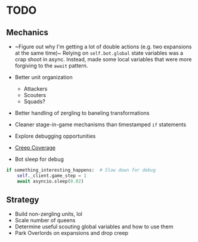 # TODO

## Mechanics

- ~Figure out why I'm getting a lot of double actions (e.g. two expansions at the same time)~  Relying on `self.bot.global` state variables was a crap shoot in async. Instead, made some local variables that were more forgiving to the `await` pattern.
- Better unit organization

   - Attackers
   - Scouters
   - Squads?

- Better handling of zergling to baneling transformations

- Cleaner stage-in-game mechanisms than timestamped `if` statements
- Explore debugging opportunities
- [Creep Coverage](https://github.com/BurnySc2/burny-bots-python-sc2/blob/master/CreepyBot/CreepyBot.py#L755-L775)
- Bot sleep for debug

``` python
if something_interesting_happens:  # Slow down for debug
    self._client.game_step = 1
    await asyncio.sleep(0.02)
```

## Strategy

- Build non-zergling units, lol
- Scale number of queens
- Determine useful scouting global variables and how to use them
- Park Overlords on expansions and drop creep
